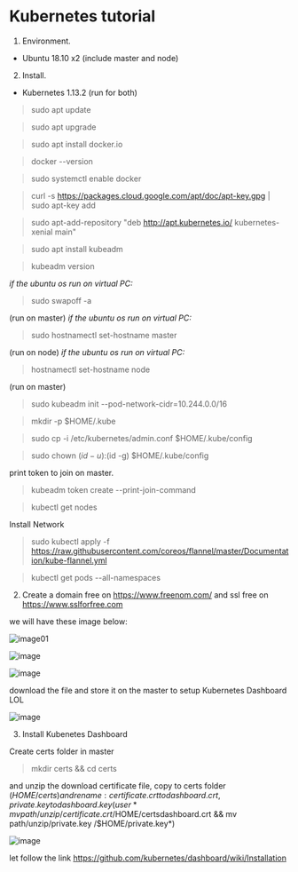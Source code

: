 # Kubernetes tutorial

1. Environment.
  - Ubuntu 18.10 x2 (include master and node)
2. Install.
  - Kubernetes 1.13.2
  (run for both)
  
  > sudo apt update 
  
  > sudo apt upgrade
  
  > sudo apt install docker.io
  
  > docker --version
  
  > sudo systemctl enable docker
  
  > curl -s https://packages.cloud.google.com/apt/doc/apt-key.gpg | sudo apt-key add
  
  > sudo apt-add-repository "deb http://apt.kubernetes.io/ kubernetes-xenial main"
  
  > sudo apt install kubeadm
  
  > kubeadm version
  
  *if the ubuntu os run on virtual PC:*
  
  > sudo swapoff -a
  
  (run on master)
  *if the ubuntu os run on virtual PC:*
  
  > sudo hostnamectl set-hostname master
  
  (run on node)
  *if the ubuntu os run on virtual PC:*
  > hostnamectl set-hostname node
  
   (run on master)
   
  > sudo kubeadm init --pod-network-cidr=10.244.0.0/16
  
  > mkdir -p $HOME/.kube
  
  > sudo cp -i /etc/kubernetes/admin.conf $HOME/.kube/config
  
  > sudo chown $(id -u):$(id -g) $HOME/.kube/config
  
   print token to join on master.
  
  > kubeadm token create --print-join-command
  
  > kubectl get nodes
  
  Install Network
  > sudo kubectl apply -f https://raw.githubusercontent.com/coreos/flannel/master/Documentation/kube-flannel.yml
  
  > kubectl get pods --all-namespaces
  
  2. Create a domain free on https://www.freenom.com/ and ssl free on https://www.sslforfree.com
  
  we will have these image below:
  
![image01](https://user-images.githubusercontent.com/47117818/51857573-31760d00-2365-11e9-9ee5-0801da12fa65.png)

![image](https://user-images.githubusercontent.com/47117818/51857768-acd7be80-2365-11e9-98ee-323e7ee77183.png)

![image](https://user-images.githubusercontent.com/47117818/51857826-d264c800-2365-11e9-8551-8f125074ac52.png)

download the file and store it on the master to setup Kubernetes Dashboard LOL

![image](https://user-images.githubusercontent.com/47117818/51857617-4b175480-2365-11e9-8e54-11893d895b78.png)

 3. Install Kubenetes Dashboard 
 
 Create certs folder in master
 
 > mkdir certs && cd certs
 

 
 and unzip the download certificate file, copy to certs folder ($HOME/certs) and rename : certificate.crt to dashboard.crt, private.key to dashboard.key ( user *mv path/unzip/certificate.crt /$HOME/certsdashboard.crt && mv path/unzip/private.key /$HOME/private.key*)
 
 
 ![image](https://user-images.githubusercontent.com/47117818/51858180-a4cc4e80-2366-11e9-88e1-9f7e364970f6.png)
  
 let follow the link https://github.com/kubernetes/dashboard/wiki/Installation
 
 
